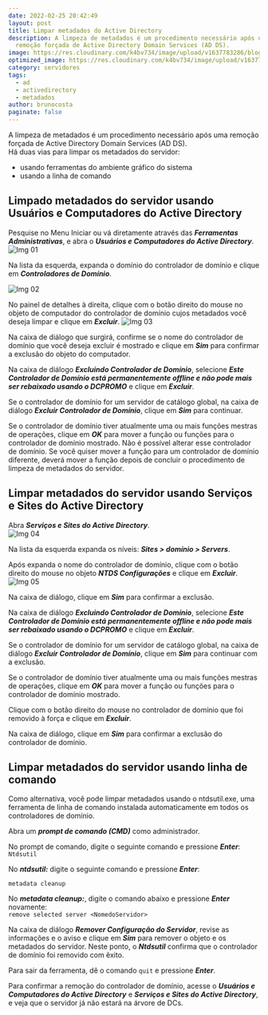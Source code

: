 ```yaml
---
date: 2022-02-25 20:42:49
layout: post
title: Limpar metadados do Active Directory
description: A limpeza de metadados é um procedimento necessário após uma
  remoção forçada de Active Directory Domain Services (AD DS).
image: https://res.cloudinary.com/k4bv734/image/upload/v1637783286/blog/active-directory_ugsuli.jpg
optimized_image: https://res.cloudinary.com/k4bv734/image/upload/v1637783286/blog/active-directory_optimized_ckazmr.jpg
category: servidores
tags:
  - ad
  - activedirectory
  - metadados
author: brunocosta
paginate: false
---
```

A limpeza de metadados é um procedimento necessário após uma remoção forçada de Active Directory Domain Services (AD DS).  
Há duas vias para limpar os metadados do servidor:
* usando ferramentas do ambiente gráfico do sistema
* usando a linha de comando

## Limpado metadados do servidor usando Usuários e Computadores do Active Directory

Pesquise no Menu Iniciar ou vá diretamente através das ***Ferramentas Administrativas***, e abra o ***Usuários e Computadores do Active Directory***.
![Img 01](https://res.cloudinary.com/k4bv734/image/upload/v1645832545/blog_content/limpar-metadados_1_kkggpf.png)

Na lista da esquerda, expanda o domínio do controlador de domínio e clique em ***Controladores de Domínio***.

![Img 02](https://res.cloudinary.com/k4bv734/image/upload/v1645832546/blog_content/limpar-metadados_2_jvqgh4.png)

No painel de detalhes à direita, clique com o botão direito do mouse no objeto de computador do controlador de domínio cujos metadados você deseja limpar e clique em ***Excluir***.
![Img 03](https://res.cloudinary.com/k4bv734/image/upload/v1645832546/blog_content/limpar-metadados_3_l8h2oh.png)

Na caixa de diálogo que surgirá, confirme se o nome do controlador de domínio que você deseja excluir é mostrado e clique em ***Sim*** para confirmar a exclusão do objeto do computador.  

Na caixa de diálogo ***Excluindo Controlador de Domínio***, selecione ***Este Controlador de Domínio está permanentemente offline e não pode mais ser rebaixado usando o DCPROMO*** e clique em ***Excluir***.  

Se o controlador de domínio for um servidor de catálogo global, na caixa de diálogo ***Excluir Controlador de Domínio***, clique em ***Sim*** para continuar.  

Se o controlador de domínio tiver atualmente uma ou mais funções mestras de operações, clique em ***OK*** para mover a função ou funções para o controlador de domínio mostrado. Não é possível alterar esse controlador de domínio. Se você quiser mover a função para um controlador de domínio diferente, deverá mover a função depois de concluir o procedimento de limpeza de metadados do servidor.  

## Limpar metadados do servidor usando Serviços e Sites do Active Directory

Abra ***Serviços e Sites do Active Directory***.  
![Img 04](https://res.cloudinary.com/k4bv734/image/upload/v1645832546/blog_content/limpar-metadados_4_umcorg.png)


Na lista da esquerda expanda os níveis: ***Sites > domínio > Servers***.  


Após expanda o nome do controlador de domínio, clique com o botão direito do mouse no objeto ***NTDS Configurações*** e clique em ***Excluir***.  
![Img 05](https://res.cloudinary.com/k4bv734/image/upload/v1645832546/blog_content/limpar-metadados_5_lfg5iy.png)

Na caixa de diálogo, clique em ***Sim*** para confirmar a exclusão.  

Na caixa de diálogo ***Excluindo Controlador de Domínio***, selecione ***Este Controlador de Domínio está permanentemente offline e não pode mais ser rebaixado usando o DCPROMO*** e clique em ***Excluir***.  

Se o controlador de domínio for um servidor de catálogo global, na caixa de diálogo ***Excluir Controlador de Domínio***, clique em ***Sim*** para continuar com a exclusão.  

Se o controlador de domínio tiver atualmente uma ou mais funções mestras de operações, clique em ***OK*** para mover a função ou funções para o controlador de domínio mostrado.

Clique com o botão direito do mouse no controlador de domínio que foi removido à força e clique em ***Excluir***.  

Na caixa de diálogo, clique em ***Sim*** para confirmar a exclusão do controlador de domínio.  

## Limpar metadados do servidor usando linha de comando

Como alternativa, você pode limpar metadados usando o ntdsutil.exe, uma ferramenta de linha de comando instalada automaticamente em todos os controladores de domínio.

Abra um ***prompt de comando (CMD)*** como administrador.  

No prompt de comando, digite o seguinte comando e pressione ***Enter***:  
```Ntdsutil```

No ***ntdsutil:*** digite o seguinte comando e pressione ***Enter***:  
```metadata cleanup```

No ***metadata cleanup:***, digite o comando abaixo e pressione ***Enter*** novamente:  
```remove selected server <NomedoServidor>```

Na caixa de diálogo ***Remover Configuração do Servidor***, revise as informações e o aviso e clique em ***Sim*** para remover o objeto e os metadados do servidor. Neste ponto, o ***Ntdsutil*** confirma que o controlador de domínio foi removido com êxito.

Para sair da ferramenta, dê o comando ```quit``` e pressione ***Enter***.

Para confirmar a remoção do controlador de domínio, acesse o ***Usuários e Computadores do Active Directory*** e ***Serviços e Sites do Active Directory***, e veja que o servidor já não estará na árvore de DCs.

